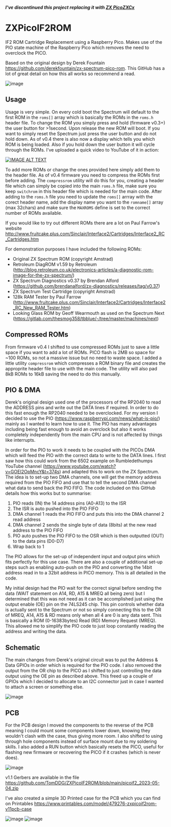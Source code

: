 ***I've discontinued this project replacing it with [ZX PicoZXCx](https://github.com/TomDDG/ZXPicoZXCx)***

# ZXPicoIF2ROM
IF2 ROM Cartridge Replacement using a Raspberry Pico. Makes use of the PIO state machine of the Raspberry Pico which removes the need to overclock the PICO.

Based on the original design by Derek Fountain https://github.com/derekfountain/zx-spectrum-pico-rom. This GitHub has a lot of great detail on how this all works so recommend a read.

![image](./images/prototype.jpg "Prototype")

## Usage

Usage is very simple. On every cold boot the Spectrum will default to the first ROM in the `roms[]` array which is basically the ROMs in the `roms.h` header file. To change the ROM you simply press and hold (firmware v0.3+) the user button for >1second. Upon release the new ROM will boot. If you want to simply reset the Spectrum just press the user button and do not hold down. As of v0.4 there is also now a display which tells you which ROM is being loaded. Also if you hold down the user button it will cycle through the ROMs. I've uploaded a quick video to YouTube of it in action:

[![IMAGE ALT TEXT](http://img.youtube.com/vi/UfHYBQ3PovA/0.jpg)](http://www.youtube.com/watch?v=UfHYBQ3PovA "ZXPicoIF2ROM")

To add more ROMs or change the ones provided here simply add them to the header file. As of v0.4 firmware you need to compress the ROMs first before adding. The `compressrom` utility will do this for you, creating a header file which can simply be copied into the main `roms.h` file, make sure you keep `switchrom` in this header file which is needed for the main code. After adding to the `roms.h` file you need to update the `roms[]` arrray with the corect header name, add the display name you want to the `romname[]` array (max 32chars) and make sure the `MAXROMS` define is set to the correct number of ROMs available.

If you would like to try out different ROMs there are a lot on Paul Farrow's website http://www.fruitcake.plus.com/Sinclair/Interface2/Cartridges/Interface2_RC_Cartridges.htm

For demonstration purposes I have included the following ROMs:
- Original ZX Spectrum ROM (copyright Amstrad)
- Retroleum DiagROM v1.59 by Retroleum (http://blog.retroleum.co.uk/electronics-articles/a-diagnostic-rom-image-for-the-zx-spectrum/)
- ZX Spectrum Diagnostics v0.37 by Brendan Alford (https://github.com/brendanalford/zx-diagnostics/releases/tag/v0.37)
- ZX Spectrum Test Cartridge (copyright Amstrad)
- 128k RAM Tester by Paul Farrow (http://www.fruitcake.plus.com/Sinclair/Interface2/Cartridges/Interface2_RC_New_RAM_Tester.htm)
- Looking Glass ROM by Geoff Wearmouth as used on the Spectrum Next (https://gitlab.com/thesmog358/tbblue/-/tree/master/machines/next)

## Compressed ROMs

From firmware v0.4 I shifted to use compressed ROMs just to save a little space if you want to add a lot of ROMs. PICO flash is 2MB so space for ~100 ROMs, so not a massive issue but no need to waste space. I added a little utility `compressrom` which compresses a ROM binary file and creates the approprite header file to use with the main code. The utility will also pad 8kB ROMs to 16kB saving the need to do this manually.

## PIO & DMA

Derek's original design used one of the processors of the RP2040 to read the ADDRESS pins and write out the DATA lines if required. In order to do this fast enough the RP2040 needed to be overclocked. For my version I decided to use the PIO (https://www.raspberrypi.com/news/what-is-pio/) mainly as I wanted to learn how to use it. The PIO has many advantages including being fast enough to avoid an overclock but also it works completely independently from the main CPU and is not affected by things like interrupts.

In order for the PIO to work it needs to be coupled with the PICOs DMA which will feed the PIO with the correct data to write to the DATA lines. I first saw how this could work from the 6502 example on Rumbledethumps YouTube channel (https://www.youtube.com/watch?v=GOEI2OpMncY&t=374s) and adapted this to work on the ZX Spectrum. The idea is to set-up two DMA channels, one will get the memory address required from the PIO FIFO and use that to tell the second DMA channel what data to send back the PIO FIFO. The code included on this GitHub details how this works but to summarise:
1. PIO reads (IN) the 14 address pins (A0-A13) to the ISR
2. The ISR is auto pushed into the PIO FIFO
3. DMA channel 1 reads the PIO FIFO and puts this into the DMA channel 2 read address
4. DMA channel 2 sends the single byte of data (8bits) at the new read address to the PIO FIFO
5. PIO auto pushes the PIO FIFO to the OSR which is then outputted (OUT) to the data pins (D0-D7)
6. Wrap back to 1

The PIO allows for the set-up of independent input and output pins which fits perfectly for this use case. There are also a couple of additional set-up steps such as enabling auto-push on the PIO and converting the 14bit address read in to a 32bit address in PICO memory. This is all detailed in the code.

My initial design had the PIO wait for the correct signal before sending the data (WAIT statement on A14, RD, A15 & MREQ all being zero) but I determined that this was not need as it can be accomplished just using the output enable (OE) pin on the 74LS245 chip. This pin controls whether data is actually sent to the Spectrum or not so simply connecting this to the OR of MREQ, A14, A15 & RD means only when all 4 are 0 is any data sent. This is basically a ROM (0-16383bytes) Read (RD) Memory Request (MREQ). This allowed me to simplify the PIO code to just loop constantly reading the address and writing the data.

## Schematic

The main changes from Derek's original circuit was to put the Address & Data GPIOs in order which is required for the PIO code. I also removed the output from the OR chip to the PICO as I shifted to just controlling the data output using the OE pin as described above. This freed up a couple of GPIOs which I decided to allocate to an I2C connector just in case I wanted to attach a screen or something else.

![image](./images/schematic.png "Schematic")

## PCB

For the PCB design I moved the components to the reverse of the PCB meaning I could mount some components lower down, knowing they wouldn't clash with the case, thus giving more room. I also shifted to using through hole components instead of surface mount due to my soldering skills. I also added a RUN button which basically resets the PICO, useful for flashing new firmware or recovering the PICO if it crashes (which is never does).

![image](./images/picoif2.png "PCB")

v1.1 Gerbers are available in the file https://github.com/TomDDG/ZXPicoIF2ROM/blob/main/picoif2_2023-05-04.zip

I've also created a simple 3D Printed case for the PCB which you can find on Printables https://www.printables.com/model/479276-zxpicoif2rom-v11pcb-case

![image](./images/IMG_0672.jpg "Case 1")
![image](./images/IMG_0673.jpg "Case 2")


